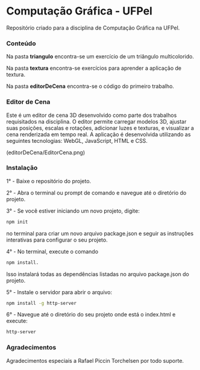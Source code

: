 # Computação Gráfica - UFPel

Repositório criado para a disciplina de Computação Gráfica na UFPel.

### Conteúdo

Na pasta **triangulo** encontra-se um exercício de um triângulo multicolorido.

Na pasta **textura** encontra-se exercícios para aprender a aplicação de textura.

Na pasta **editorDeCena** encontra-se o código do primeiro trabalho.

### Editor de Cena
Este é um editor de cena 3D desenvolvido como parte dos trabalhos requisitados na disciplina. 
O editor permite carregar modelos 3D, ajustar suas posições, escalas e rotações, adicionar luzes e texturas, e visualizar a cena renderizada em tempo real.
A aplicação é desenvolvida utilizando as seguintes tecnologias: WebGL, JavaScript, HTML e CSS.

(editorDeCena/EditorCena.png)
### Instalação

1° - Baixe o repositório do projeto.

2° - Abra o terminal ou prompt de comando e navegue até o diretório do projeto.

3° - Se você estiver iniciando um novo projeto, digite:
 ```bash 
npm init 
```
no terminal para criar um novo arquivo package.json e seguir as instruções interativas para configurar o seu projeto.

4° - No terminal, execute o comando
 ```bash
 npm install. 
```
Isso instalará todas as dependências listadas no arquivo package.json do projeto.

5° - Instale o servidor para abrir o arquivo: 
 ```bash
 npm install -g http-server
```
6° - Navegue até o diretório do seu projeto onde está o index.html e execute: 
 ```bash
http-server
```
### Agradecimentos
Agradecimentos especiais a Rafael Piccin Torchelsen por todo suporte.
